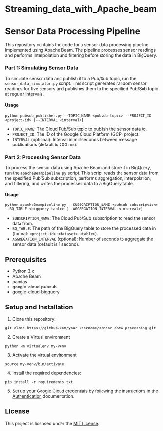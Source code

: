 # Streaming_data_with_Apache_beam

# Sensor Data Processing Pipeline

This repository contains the code for a sensor data processing pipeline implemented using Apache Beam. The pipeline processes sensor readings and performs interpolation and filtering before storing the data in BigQuery.


### Part 1: Simulating Sensor Data

To simulate sensor data and publish it to a Pub/Sub topic, run the `sensor_data_simulator.py` script. This script generates random sensor readings for five sensors and publishes them to the specified Pub/Sub topic at regular intervals.

#### Usage
```
python pubsub_publisher.py --TOPIC_NAME <pubsub-topic> --PROJECT_ID <project-id> [--INTERVAL <interval>]
```

- `TOPIC_NAME`: The Cloud Pub/Sub topic to publish the sensor data to.
- `PROJECT_ID`: The ID of the Google Cloud Platform (GCP) project.
- `INTERVAL` (optional): Interval in milliseconds between message publications (default is 200 ms).

### Part 2: Processing Sensor Data

To process the sensor data using Apache Beam and store it in BigQuery, run the `apacheBeampipeline.py` script. This script reads the sensor data from the specified Pub/Sub subscription, performs aggregation, interpolation, and filtering, and writes the processed data to a BigQuery table.

#### Usage
```
python apacheBeampipeline.py --SUBSCRIPTION_NAME <pubsub-subscription> --BQ_TABLE <bigquery-table> [--AGGREGATION_INTERVAL <interval>]
```

- `SUBSCRIPTION_NAME`: The Cloud Pub/Sub subscription to read the sensor data from.
- `BQ_TABLE`: The path of the BigQuery table to store the processed data in (format: `<project-id>:<dataset>.<table>`).
- `AGGREGATION_INTERVAL` (optional): Number of seconds to aggregate the sensor data (default is 1 second).

## Prerequisites

- Python 3.x
- Apache Beam
- pandas
- google-cloud-pubsub
- google-cloud-bigquery

## Setup and Installation

1. Clone this repository:
```
git clone https://github.com/your-username/sensor-data-processing.git

```

2. Create a Virtual environment
```
python -m virtualenv my-venv   
```
3. Activate the virtual environment
```
source my-venv/bin/activate
```
4. Install the required dependencies:
```
pip install -r requirements.txt
```

5. Set up your Google Cloud credentials by following the instructions in the [Authentication](https://cloud.google.com/docs/authentication/getting-started) documentation.

## License

This project is licensed under the [MIT License](LICENSE).
